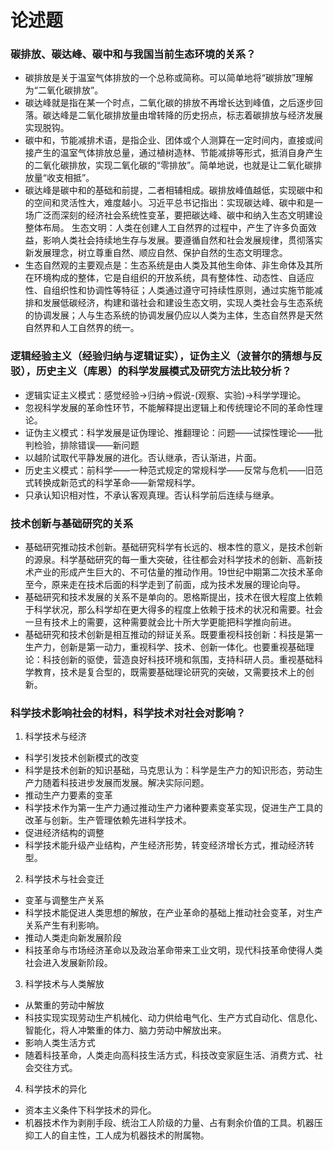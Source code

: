 # 论述题
### 碳排放、碳达峰、碳中和与我国当前生态环境的关系？
* 碳排放是关于温室气体排放的一个总称或简称。可以简单地将“碳排放”理解为“二氧化碳排放”。
* 碳达峰就是指在某一个时点，二氧化碳的排放不再增长达到峰值，之后逐步回落。碳达峰是二氧化碳排放量由增转降的历史拐点，标志着碳排放与经济发展实现脱钩。
* 碳中和，节能减排术语，是指企业、团体或个人测算在一定时间内，直接或间接产生的温室气体排放总量，通过植树造林、节能减排等形式，抵消自身产生的二氧化碳排放，实现二氧化碳的“零排放”。简单地说，也就是让二氧化碳排放量“收支相抵”。
* 碳达峰是碳中和的基础和前提，二者相辅相成。碳排放峰值越低，实现碳中和的空间和灵活性大，难度越小。习近平总书记指出：实现碳达峰、碳中和是一场广泛而深刻的经济社会系统性变革，要把碳达峰、碳中和纳入生态文明建设整体布局。
生态文明：人类在创建人工自然界的过程中，产生了许多负面效益，影响人类社会持续地生存与发展。要遵循自然和社会发展规律，贯彻落实新发展理念，树立尊重自然、顺应自然、保护自然的生态文明理念。
* 生态自然观的主要观点是：生态系统是由人类及其他生命体、非生命体及其所在环境构成的整体，它是自组织的开放系统，具有整体性、动态性、自适应性、自组织性和协调性等特征；人类通过遵守可持续性原则，通过实施节能减排和发展低碳经济，构建和谐社会和建设生态文明，实现人类社会与生态系统的协调发展；人与生态系统的协调发展仍应以人类为主体，生态自然界是天然自然界和人工自然界的统一。
### 逻辑经验主义（经验归纳与逻辑证实），证伪主义（波普尔的猜想与反驳），历史主义（库恩）的科学发展模式及研究方法比较分析？
* 逻辑实证主义模式：感觉经验→归纳→假说-(观察、实验)→科学学理论。
* 忽视科学发展的革命性环节，不能解释提出逻辑上和传统理论不同的革命性理论。
* 证伪主义模式：科学发展是证伪理论、推翻理论：问题——试探性理论——批判检验，排除错误——新问题
* 以越阶试取代平静发展的进化。否认继承，否认渐进，片面。
* 历史主义模式：前科学——一种范式规定的常规科学——反常与危机——旧范式转换成新范式的科学革命——新常规科学。
* 只承认知识相对性，不承认客观真理。否认科学前后连续与继承。
### 技术创新与基础研究的关系
* 基础研究推动技术创新。基础研究科学有长远的、根本性的意义，是技术创新的源泉。科学基础研究的每一重大突破，往往都会对科学技术的创新、高新技术产业的形成产生巨大的、不可估量的推动作用。19世纪中期第二次技术革命至今，原来走在技术后面的科学走到了前面，成为技术发展的理论向导。
* 基础研究和技术发展的关系不是单向的。恩格斯提出，技术在很大程度上依赖于科学状况，那么科学却在更大得多的程度上依赖于技术的状况和需要。社会一旦有技术上的需要，这种需要就会比十所大学更能把科学推向前进。
* 基础研究和技术创新是相互推动的辩证关系。既要重视科技创新：科技是第一生产力，创新是第一动力，重视科学、技术、创新一体化。也要重视基础理论：科技创新的驱使，营造良好科技环境和氛围，支持科研人员。重视基础科学教育，技术是复合型的，既需要基础理论研究的突破，又需要技术上的创新。
### 科学技术影响社会的材料，科学技术对社会对影响？
1.  科学技术与经济
* 科学引发技术创新模式的改变
* 科学是技术创新的知识基础，马克思认为：科学是生产力的知识形态，劳动生产力随着科技进步发展而发展。解决实际问题。
* 推动生产力要素的变革
* 科学技术作为第一生产力通过推动生产力诸种要素变革实现，促进生产工具的改革与创新。生产管理依赖先进科学技术。
* 促进经济结构的调整
* 科学技术能升级产业结构，产生经济形势，转变经济增长方式，推动经济转型。
2.  科学技术与社会变迁
* 变革与调整生产关系
* 科学技术能促进人类思想的解放，在产业革命的基础上推动社会变革，对生产关系产生有利影响。
* 推动人类走向新发展阶段
* 科技革命与市场经济革命以及政治革命带来工业文明，现代科技革命使得人类社会进入发展新阶段。
3. 科学技术与人类解放
* 从繁重的劳动中解放
* 科技实现实现劳动生产机械化、动力供给电气化、生产方式自动化、信息化、智能化，将人冲繁重的体力、脑力劳动中解放出来。
* 影响人类生活方式
* 随着科技革命，人类走向高科技生活方式，科技改变家庭生活、消费方式、社会交往方式。
4.  科学技术的异化
* 资本主义条件下科学技术的异化。
* 机器技术作为剥削手段、统治工人阶级的力量、占有剩余价值的工具。机器压抑工人的自主性，工人成为机器技术的附属物。
